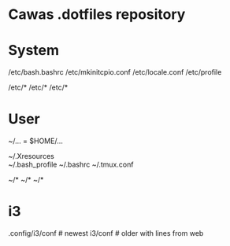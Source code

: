 ##
# Cawas .dotfiles repository
##


# System #
/etc/bash.bashrc
/etc/mkinitcpio.conf
/etc/locale.conf
/etc/profile

/etc/*
/etc/*
/etc/*


# User #
~/... = $HOME/...

~/.Xresources 	
~/.bash_profile 
~/.bashrc
~/.tmux.conf

~/*
~/*
~/*


# i3 #
.config/i3/conf               # newest
i3/conf                       # older with lines from web
